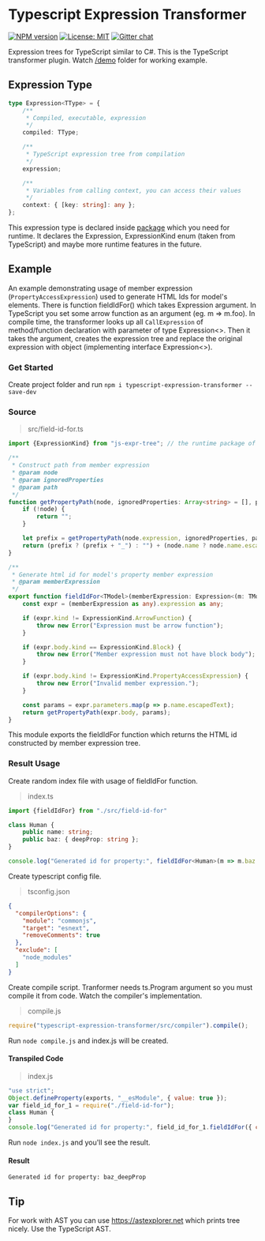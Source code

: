 # Typescript Expression Transformer
[![NPM version](https://img.shields.io/npm/v/typescript-expression-transformer.svg?colorB=green)](https://www.npmjs.com/package/typescript-expression-transformer) 
[![License: MIT](https://img.shields.io/badge/License-MIT-green.svg)](https://opensource.org/licenses/MIT)
[![Gitter chat](https://badges.gitter.im/JumboJS/Lobby.svg)](https://gitter.im/typescript-expression-transformer/community)

Expression trees for TypeScript similar to C#. This is the TypeScript transformer plugin. Watch [/demo](https://github.com/Hookyns/expression-transformer/tree/master/demo) folder for working example.

## Expression Type
```typescript
type Expression<TType> = {
	/**
	 * Compiled, executable, expression
	 */
	compiled: TType;

	/**
	 * TypeScript expression tree from compilation
	 */
	expression;

	/**
	 * Variables from calling context, you can access their values
	 */
	context: { [key: string]: any };
};
```
This expression type is declared inside [package](https://www.npmjs.com/package/js-expr-tree) which you need for runtime. It declares the Expression, ExpressionKind enum (taken from TypeScript) and maybe more runtime features in the future.

## Example
An example demonstrating usage of member expression (`PropertyAccessExpression`) used to generate HTML Ids for model's elements.
There is function fieldIdFor() which takes Expression argument. In TypeScript you set some arrow function as an argument (eg. m => m.foo).
In compile time, the transformer looks up all `CallExpression` of method/function declaration with parameter of type Expression<>.
Then it takes the argument, creates the expression tree and replace the original expression with object (implementing interface Expression<>).

### Get Started
Create project folder and run `npm i typescript-expression-transformer --save-dev`

### Source
> src/field-id-for.ts
```typescript
import {ExpressionKind} from "js-expr-tree"; // the runtime package of this transformer; it's a dependency

/**
 * Construct path from member expression
 * @param node
 * @param ignoredProperties
 * @param path
 */
function getPropertyPath(node, ignoredProperties: Array<string> = [], path: string = "") {
	if (!node) {
		return "";
	}

	let prefix = getPropertyPath(node.expression, ignoredProperties, path);
	return (prefix ? (prefix + "_") : "") + (node.name ? node.name.escapedText : "");
}

/**
 * Generate html id for model's property member expression
 * @param memberExpression
 */
export function fieldIdFor<TModel>(memberExpression: Expression<(m: TModel) => any> | ((m: TModel) => any)) {
	const expr = (memberExpression as any).expression as any;

	if (expr.kind != ExpressionKind.ArrowFunction) {
		throw new Error("Expression must be arrow function");
	}

	if (expr.body.kind == ExpressionKind.Block) {
		throw new Error("Member expression must not have block body");
	}

	if (expr.body.kind != ExpressionKind.PropertyAccessExpression) {
		throw new Error("Invalid member expression.");
	}

	const params = expr.parameters.map(p => p.name.escapedText);
	return getPropertyPath(expr.body, params);
}
```
This module exports the fieldIdFor function which returns the HTML id constructed by member expression tree.

### Result Usage
Create random index file with usage of fieldIdFor function.
> index.ts
```typescript
import {fieldIdFor} from "./src/field-id-for"

class Human {
	public name: string;
	public baz: { deepProp: string };
}

console.log("Generated id for property:", fieldIdFor<Human>(m => m.baz.deepProp));
```

Create typescript config file.
> tsconfig.json
```json
{
  "compilerOptions": {
    "module": "commonjs",
    "target": "esnext",
    "removeComments": true
  },
  "exclude": [
    "node_modules"
  ]
}
```

Create compile script. Tranformer needs ts.Program argument so you must compile it from code. Watch the compiler's implementation.
> compile.js
```javascript
require("typescript-expression-transformer/src/compiler").compile();
```

Run `node compile.js` and index.js will be created.

#### Transpiled Code
> index.js
```javascript
"use strict";
Object.defineProperty(exports, "__esModule", { value: true });
var field_id_for_1 = require("./field-id-for");
class Human {
}
console.log("Generated id for property:", field_id_for_1.fieldIdFor({ compiled: m => m.baz.deepProp, context: { Human }, expression: { "flags": 128, "kind": 197, "parameters": [{ "flags": 0, "kind": 151, "name": { "flags": 0, "escapedText": "m", "flowNode": { "flags": 2 } }, "symbol": { "flags": 1, "escapedName": "m", "declarations": [null], "exports": {} } }], "equalsGreaterThanToken": { "flags": 0, "kind": 37 }, "body": { "flags": 0, "kind": 189, "expression": { "flags": 0, "kind": 189, "expression": { "flags": 0, "escapedText": "m" }, "name": { "flags": 0, "escapedText": "baz" } }, "name": { "flags": 0, "escapedText": "deepProp" } }, "flowNode": { "flags": 2 }, "symbol": { "flags": 16, "escapedName": "__function", "declarations": [null] }, "locals": {} } }));
```

Run `node index.js` and you'll see the result.

#### Result
```
Generated id for property: baz_deepProp
```

## Tip
For work with AST you can use https://astexplorer.net which prints tree nicely. Use the TypeScript AST.